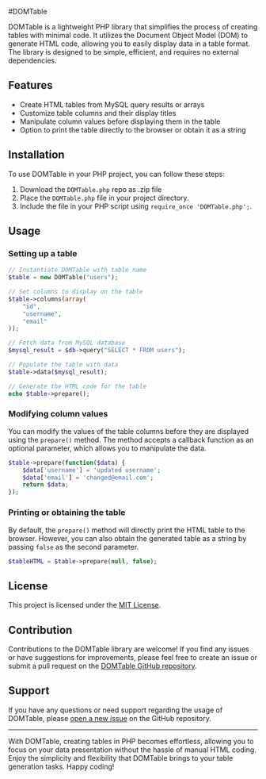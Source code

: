 
#DOMTable

DOMTable is a lightweight PHP library that simplifies the process of creating tables with minimal code. It utilizes the Document Object Model (DOM) to generate HTML code, allowing you to easily display data in a table format. The library is designed to be simple, efficient, and requires no external dependencies.

## Features

- Create HTML tables from MySQL query results or arrays
- Customize table columns and their display titles
- Manipulate column values before displaying them in the table
- Option to print the table directly to the browser or obtain it as a string

## Installation

To use DOMTable in your PHP project, you can follow these steps:

1. Download the `DOMTable.php` repo as .zip file
2. Place the `DOMTable.php` file in your project directory.
3. Include the file in your PHP script using `require_once 'DOMTable.php';`.

## Usage

### Setting up a table

```php
// Instantiate DOMTable with table name
$table = new DOMTable("users");

// Set columns to display on the table
$table->columns(array(
    "id",
    "username",
    "email"
));

// Fetch data from MySQL database
$mysql_result = $db->query("SELECT * FROM users");

// Populate the table with data
$table->data($mysql_result);

// Generate the HTML code for the table
echo $table->prepare();
```

### Modifying column values

You can modify the values of the table columns before they are displayed using the `prepare()` method. The method accepts a callback function as an optional parameter, which allows you to manipulate the data.

```php
$table->prepare(function($data) {
    $data['username'] = 'updated username';
    $data['email'] = 'changed@email.com';
    return $data;
});
```

### Printing or obtaining the table

By default, the `prepare()` method will directly print the HTML table to the browser. However, you can also obtain the generated table as a string by passing `false` as the second parameter.

```php
$tableHTML = $table->prepare(null, false);
```

## License

This project is licensed under the [MIT License](https://opensource.org/licenses/MIT).

## Contribution

Contributions to the DOMTable library are welcome! If you find any issues or have suggestions for improvements, please feel free to create an issue or submit a pull request on the [DOMTable GitHub repository](https://github.com/example/domtable).

## Support

If you have any questions or need support regarding the usage of DOMTable, please [open a new issue](https://github.com/ucscode/domtable/issues) on the GitHub repository.

---

With DOMTable, creating tables in PHP becomes effortless, allowing you to focus on your data presentation without the hassle of manual HTML coding. Enjoy the simplicity and flexibility that DOMTable brings to your table generation tasks. Happy coding!
